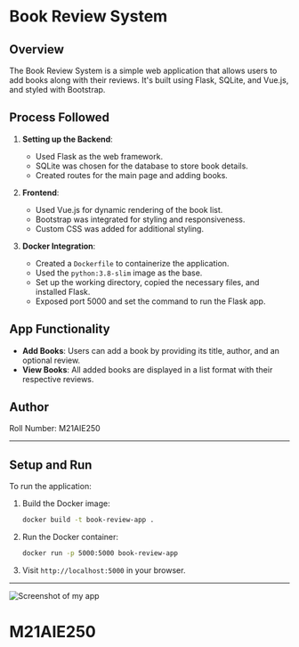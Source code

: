 # Book Review System

## Overview

The Book Review System is a simple web application that allows users to add books along with their reviews. It's built using Flask, SQLite, and Vue.js, and styled with Bootstrap.

## Process Followed

1. **Setting up the Backend**:
    - Used Flask as the web framework.
    - SQLite was chosen for the database to store book details.
    - Created routes for the main page and adding books.

2. **Frontend**:
    - Used Vue.js for dynamic rendering of the book list.
    - Bootstrap was integrated for styling and responsiveness.
    - Custom CSS was added for additional styling.

3. **Docker Integration**:
    - Created a `Dockerfile` to containerize the application.
    - Used the `python:3.8-slim` image as the base.
    - Set up the working directory, copied the necessary files, and installed Flask.
    - Exposed port 5000 and set the command to run the Flask app.

## App Functionality

- **Add Books**: Users can add a book by providing its title, author, and an optional review.
- **View Books**: All added books are displayed in a list format with their respective reviews.

## Author

Roll Number: M21AIE250

---

## Setup and Run

To run the application:

1. Build the Docker image:
    ```bash
    docker build -t book-review-app .
    ```

2. Run the Docker container:
    ```bash
    docker run -p 5000:5000 book-review-app
    ```

3. Visit `http://localhost:5000` in your browser.

---

![Screenshot of my app](https://private-user-images.githubusercontent.com/111610085/265280940-d4eb75fb-90c5-48f9-b0d2-158f550e698d.png?jwt=eyJhbGciOiJIUzI1NiIsInR5cCI6IkpXVCJ9.eyJpc3MiOiJnaXRodWIuY29tIiwiYXVkIjoicmF3LmdpdGh1YnVzZXJjb250ZW50LmNvbSIsImtleSI6ImtleTEiLCJleHAiOjE2OTM3NjQyOTMsIm5iZiI6MTY5Mzc2Mzk5MywicGF0aCI6Ii8xMTE2MTAwODUvMjY1MjgwOTQwLWQ0ZWI3NWZiLTkwYzUtNDhmOS1iMGQyLTE1OGY1NTBlNjk4ZC5wbmc_WC1BbXotQWxnb3JpdGhtPUFXUzQtSE1BQy1TSEEyNTYmWC1BbXotQ3JlZGVudGlhbD1BS0lBSVdOSllBWDRDU1ZFSDUzQSUyRjIwMjMwOTAzJTJGdXMtZWFzdC0xJTJGczMlMkZhd3M0X3JlcXVlc3QmWC1BbXotRGF0ZT0yMDIzMDkwM1QxNzU5NTNaJlgtQW16LUV4cGlyZXM9MzAwJlgtQW16LVNpZ25hdHVyZT1lZDM1MWM3YzU3YWYyYWMyOWY1MzU3MWU5NmQ4YjZhYTFmZDI5YTdkZTdjYjgwMGNjM2JmM2Y4NDZkMjUwZWRhJlgtQW16LVNpZ25lZEhlYWRlcnM9aG9zdCZhY3Rvcl9pZD0wJmtleV9pZD0wJnJlcG9faWQ9MCJ9.-gnKpIy2_G8POYU1VlNBmq3fMgxTbgnxYv4Rk33X6gI)




# M21AIE250
